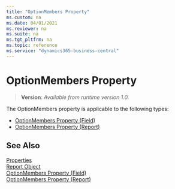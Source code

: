 ```yaml
---
title: "OptionMembers Property"
ms.custom: na
ms.date: 04/01/2021
ms.reviewer: na
ms.suite: na
ms.tgt_pltfrm: na
ms.topic: reference
ms.service: "dynamics365-business-central"
---
```


# OptionMembers Property
> **Version**: _Available from runtime version 1.0._

The OptionMembers property is applicable to the following types: 
- [OptionMembers Property (Field)](devenv-optionmembers-field-property.md)   
- [OptionMembers Property (Report)](devenv-optionmembers-report-property.md)


## See Also  
[Properties](devenv-properties.md)   
[Report Object](../devenv-report-object.md)   
[OptionMembers Property (Field)](devenv-optionmembers-field-property.md)   
[OptionMembers Property (Report)](devenv-optionmembers-report-property.md)